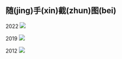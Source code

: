 ## 随(jing)手(xin)截(zhun)图(bei)

2022
![](https://blog.du1ab.org/2022/2022-01-19_16-14.png)

2019
![](https://blog.du1ab.org/2019/2019-03-10_20-17.png)

2012
![](https://blog.du1ab.org/2012/2012-04-23_1680x1050.png)

